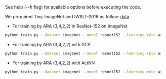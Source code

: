 See help (--h flag) for available options before executing the code.

We prepaired Tiny-ImageNet and IWSLT-2016 as follow: [data](https://drive.google.com/drive/folders/1gogdZW1AUolzVuYBm86r0cIiKo8m32aL?usp=sharing)

+ For training by ARA (3,4,2,2) in ResNet-152 on ImageNet
```bash
python train.py --dataset imagenet --model resnet152 --learning-rule ara --ARA-stride 3 4 2 2 --device 0 1 2 --imgenet_data_path PATH
```

+ For training by ARA (3,4,2,2) with GCP
```bash
python train.py --dataset imagenet --model resnet152 --learning-rule ara --ARA-stride 3 4 2 2 --device 0 1 2 --imgenet_data_path PATH --gcp
```

+ For training by ARA (3,4,2,2) with ActNN
```bash
python train.py --dataset imagenet --model resnet152 --learning-rule ara --ARA-stride 3 4 2 2 --device 0 1 2 --imgenet_data_path PATH --actnn
```
